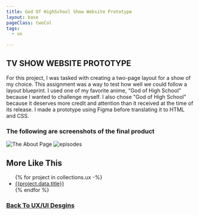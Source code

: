 ```yaml
---
title: God Of HighSchool Show Website Prototype
layout: base
pageClass: twoCol
tags:
  - ux
  
---
```

<section class="project-description">
<h1>
TV SHOW WEBSITE PROTOTYPE
</h1>
<p>
For this project, I was tasked with creating a two-page layout for a show of my choice. This assignment was a way to test how well we could follow a layout blueprint. I used one of my favorite anime, “God of High School” because I wanted to challenge myself. I also chose "God of High School" because it deserves more credit and attention than it received at the time of its release. I made a prototype using Figma before translating it to HTML and CSS. 
</p>
</section>
<section class="project-img">
<h3>The following are screenshots of the final product</h3>
<img src="/images/gohs about.jpg" alt="The About Page">
<img src="/images/gohs episodes.jpg" alt="episodes">
</section>
<section class="related-projects">
  <h2>More Like This</h2>
<ul>
{% for project in collections.ux -%}
<li><a href="{{project.url}}">{{project.data.title}}</a></li>
{% endfor %}
</ul>
</section>
<div class="back-button">
  <h3><a href="/ux-ui">Back To UX/UI Desgins</a></h3>
</div>